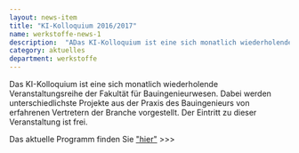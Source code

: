 ```yaml
---
layout: news-item
title: "KI-Kolloquium 2016/2017"
name: werkstoffe-news-1
description:  "ADas KI-Kolloquium ist eine sich monatlich wiederholende Veranstaltungsreihe der Fakultät für Bauingenieurwesen."
category: aktuelles
department: werkstoffe
---
```


Das KI-Kolloquium ist eine sich monatlich wiederholende Veranstaltungsreihe der Fakultät für Bauingenieurwesen. Dabei werden unterschiedlichste Projekte aus der Praxis des Bauingenieurs von erfahrenen Vertretern der Branche vorgestellt. Der Eintritt zu dieser Veranstaltung ist frei.

Das aktuelle Programm finden Sie  <a href="KI-Kolloquium 2016-2017.pdf">"hier"</a> >>>